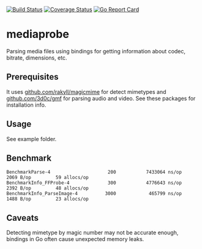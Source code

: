 [![Build Status](https://travis-ci.org/Arimeka/mediaprobe.svg?branch=master)](https://travis-ci.org/Arimeka/mediaprobe)
[![Coverage Status](https://coveralls.io/repos/github/Arimeka/mediaprobe/badge.svg?branch=master)](https://coveralls.io/github/Arimeka/mediaprobe?branch=master)
[![Go Report Card](https://goreportcard.com/badge/github.com/Arimeka/mediaprobe)](https://goreportcard.com/report/github.com/Arimeka/mediaprobe)

# mediaprobe

Parsing media files using bindings for getting information about codec, bitrate, dimensions, etc.

## Prerequisites

It uses [github.com/rakyll/magicmime](https://github.com/rakyll/magicmime) for detect mimetypes and
[github.com/3d0c/gmf](https://github.com/3d0c/gmf) for parsing audio and video. See these packages for installation info.

## Usage

See example folder.

## Benchmark

```
BenchmarkParse-4                     200           7433064 ns/op            2069 B/op         59 allocs/op
BenchmarkInfo_FFProbe-4              300           4776643 ns/op            2392 B/op         48 allocs/op
BenchmarkInfo_ParseImage-4          3000            465799 ns/op            1488 B/op         23 allocs/op
```

## Caveats

Detecting mimetype by magic number may not be accurate enough, bindings in Go often cause unexpected memory leaks.
